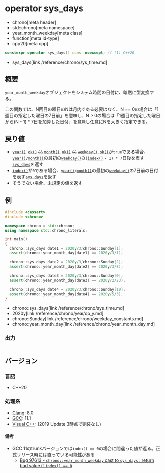 # operator sys_days
* chrono[meta header]
* std::chrono[meta namespace]
* year_month_weekday[meta class]
* function[meta id-type]
* cpp20[meta cpp]

```cpp
constexpr operator sys_days() const noexcept; // (1) C++20
```
* sys_days[link /reference/chrono/sys_time.md]

## 概要
`year_month_weekday`オブジェクトをシステム時間の日付に、暗黙に型変換する。

この関数では、N回目の曜日のNは月内である必要はなく、N == 0の場合は「1週目の指定した曜日の7日前」を意味し、N > 0の場合は「1週目の指定した曜日から(N - 1) * 7日を加算した日付」を意味し任意にNを大きく指定できる。


## 戻り値
- [`year()`](year.md)`.`[`ok()`](/reference/chrono/year/ok.md) `&&` [`month()`](month.md)`.`[`ok()`](/reference/chrono/month/ok.md) `&&` [`weekday()`](weekday.md)`.`[`ok()`](/reference/chrono/weekday/ok.md)が`true`である場合、[`year()`](year.md)`/`[`month()`](month.md)の最初の[`weekday()`](weekday.md)の`(`[`index()`](index.md) `- 1) * 7`日後を表す[`sys_days`](/reference/chrono/sys_time.md)を返す
- [`index()`](index.md)が`0`である場合、[`year()`](year.md)`/`[`month()`](month.md)の最初の[`weekday()`](weekday.md)の7日前の日付を表す[`sys_days`](/reference/chrono/sys_time.md)を返す
- そうでない場合、未規定の値を返す


## 例
```cpp example
#include <cassert>
#include <chrono>

namespace chrono = std::chrono;
using namespace std::chrono_literals;

int main()
{
  chrono::sys_days date1 = 2020y/3/chrono::Sunday[1];
  assert(chrono::year_month_day{date1} == 2020y/3/1);

  chrono::sys_days date2 = 2020y/3/chrono::Sunday[2];
  assert(chrono::year_month_day{date2} == 2020y/3/8);

  chrono::sys_days date3 = 2020y/3/chrono::Sunday[0];
  assert(chrono::year_month_day{date3} == 2020y/2/23);

  chrono::sys_days date4 = 2020y/3/chrono::Sunday[10];
  assert(chrono::year_month_day{date4} == 2020y/5/3);
}
```
* chrono::sys_days[link /reference/chrono/sys_time.md]
* 2020y[link /reference/chrono/year/op_y.md]
* chrono::Sunday[link /reference/chrono/weekday_constants.md]
* chrono::year_month_day[link /reference/chrono/year_month_day.md]

### 出力
```
```

## バージョン
### 言語
- C++20

### 処理系
- [Clang](/implementation.md#clang): 8.0
- [GCC](/implementation.md#gcc): 11.1
- [Visual C++](/implementation.md#visual_cpp): (2019 Update 3時点で実装なし)

#### 備考
- GCC 11のtrunkバージョンでは`index() == 0`の場合に間違った値が返る。正式リリース時には直っている可能性がある
    - [Bug 97613 - `chrono::year_month_weekday` cast to `sys_days` : return bad value if `index() == 0`](https://gcc.gnu.org/bugzilla/show_bug.cgi?id=97613)

